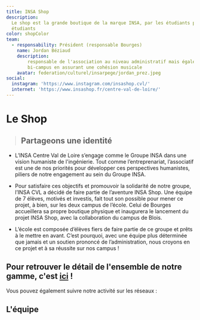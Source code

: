 ```yaml
---
title: INSA Shop
description:
  Le shop est la grande boutique de la marque INSA, par les étudiants pour les
  étudiants
color: shopColor
team:
  - responsability: Président (responsable Bourges)
    name: Jordan Béziaud
    description:
        responsable de l'association au niveau administratif mais également
        bi-campus en assurant une cohésion musicale
    avatar: federation/culturel/insarpege/jordan_prez.jpeg
social:
  instagram: 'https://www.instagram.com/insashop.cvl/'
  internet: 'https://www.insashop.fr/centre-val-de-loire/'
---
```


# Le Shop

> ## Partageons une identité

<campus-center>
  <campus-responsive-image
    folder-name="services/shop"
    name="Logo_Développé_Couleur.jpg"
    max-width="400">
  </campus-responsive-image>
</campus-center>


- L’INSA Centre Val de Loire s’engage comme le Groupe INSA dans une vision humaniste de l'ingénierie. Tout comme l’entreprenariat, l’associatif est une de nos priorités pour développer ces perspectives humanistes, piliers de notre engagement au sein du Groupe INSA.

- Pour satisfaire ces objectifs et promouvoir la solidarité de notre groupe, l’INSA CVL a décidé de faire partie de l’aventure INSA Shop. Une équipe de 7 élèves, motivés et investis, fait tout son possible pour mener ce projet, à bien, sur les deux campus de l’école. Celui de Bourges accueillera sa propre boutique physique et inaugurera le lancement du projet INSA Shop, avec la collaboration du campus de Blois.

- L’école est composée d’élèves fiers de faire partie de ce groupe et prêts à le mettre en avant. C’est pourquoi, avec une équipe plus déterminée que jamais et un soutien prononcé de l’administration, nous croyons en ce projet et à sa réussite sur nos campus ! 

## Pour retrouver le détail de l'ensemble de notre gamme, c'est [ici](https://www.insashop.fr/centre-val-de-loire/) !


Vous pouvez également suivre notre activité sur les réseaux :

<campus-social :social="social" :color="color"></campus-social>



## L'équipe

<campus-team :team="team" :color="color"></campus-team>
